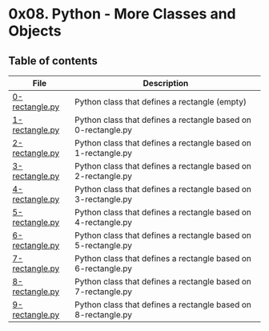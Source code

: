 # 0x08. Python - More Classes and Objects

## Table of contents
File | Description
---- | -----------
[0-rectangle.py](./0-rectangle.py) | Python class that defines a rectangle (empty)
[1-rectangle.py](./1-rectangle.py) | Python class that defines a rectangle based on 0-rectangle.py
[2-rectangle.py](./2-rectangle.py) | Python class that defines a rectangle based on 1-rectangle.py
[3-rectangle.py](./3-rectangle.py) | Python class that defines a rectangle based on 2-rectangle.py
[4-rectangle.py](./4-rectangle.py) | Python class that defines a rectangle based on 3-rectangle.py
[5-rectangle.py](./5-rectangle.py) | Python class that defines a rectangle based on 4-rectangle.py
[6-rectangle.py](./6-rectangle.py) | Python class that defines a rectangle based on 5-rectangle.py
[7-rectangle.py](./7-rectangle.py) | Python class that defines a rectangle based on 6-rectangle.py
[8-rectangle.py](./8-rectangle.py) | Python class that defines a rectangle based on 7-rectangle.py
[9-rectangle.py](./9-rectangle.py) | Python class that defines a rectangle based on 8-rectangle.py
